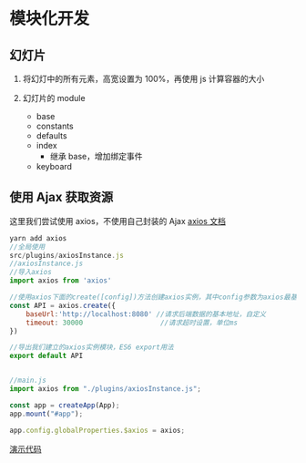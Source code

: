 # 模块化开发

## 幻灯片

1. 将幻灯中的所有元素，高宽设置为 100%，再使用 js 计算容器的大小

2. 幻灯片的 module
   - base
   - constants
   - defaults
   - index
     - 继承 base，增加绑定事件
   - keyboard

## 使用 Ajax 获取资源

这里我们尝试使用 axios，不使用自己封装的 Ajax
[axios 文档](https://axios-http.com/zh/docs/intro)

```js
yarn add axios
//全局使用
src/plugins/axiosInstance.js
//axiosInstance.js
//导入axios
import axios from 'axios'

//使用axios下面的create([config])方法创建axios实例，其中config参数为axios最基本的配置信息。
const API = axios.create({
	baseUrl:'http://localhost:8080' //请求后端数据的基本地址，自定义
	timeout: 30000                   //请求超时设置，单位ms
})

//导出我们建立的axios实例模块，ES6 export用法
export default API


//main.js
import axios from "./plugins/axiosInstance.js";

const app = createApp(App);
app.mount("#app");

app.config.globalProperties.$axios = axios;
```

[演示代码](./ajax-data)
